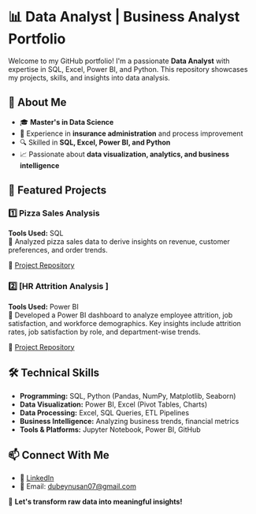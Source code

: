 # 📊 Data Analyst | Business Analyst Portfolio

Welcome to my GitHub portfolio! I'm a passionate **Data Analyst** with expertise in SQL, Excel, Power BI, and Python. This repository showcases my projects, skills, and insights into data analysis.

## 🚀 About Me
- 🎓 **Master's in Data Science**
- 💼 Experience in **insurance administration** and process improvement
- 🔍 Skilled in **SQL, Excel, Power BI, and Python**
- 📈 Passionate about **data visualization, analytics, and business intelligence**

## 📂 Featured Projects
### 1️⃣ **Pizza Sales Analysis**
**Tools Used:** SQL   
📌 Analyzed pizza sales data to derive insights on revenue, customer preferences, and order trends.

🔗 [Project Repository](https://github.com/NUS1996/Pizza_sales_analysis)

### 2️⃣ **[HR Attrition Analysis ]**
**Tools Used:** Power BI  
📌 Developed a Power BI dashboard to analyze employee attrition, job satisfaction, and workforce demographics. Key insights include attrition rates, job satisfaction by role, and department-wise trends.

🔗 [Project Repository](https://github.com/NUS1996/HR-Analysis-)

## 🛠️ Technical Skills
- **Programming:** SQL, Python (Pandas, NumPy, Matplotlib, Seaborn)
- **Data Visualization:** Power BI, Excel (Pivot Tables, Charts)
- **Data Processing:** Excel, SQL Queries, ETL Pipelines
- **Business Intelligence:** Analyzing business trends, financial metrics
- **Tools & Platforms:** Jupyter Notebook, Power BI, GitHub

## 📫 Connect With Me
- 💼 [LinkedIn](https://www.linkedin.com/in/nusan-dubey-32a875229/)
- 📧 Email: dubeynusan07@gmail.com

🚀 **Let's transform raw data into meaningful insights!**

